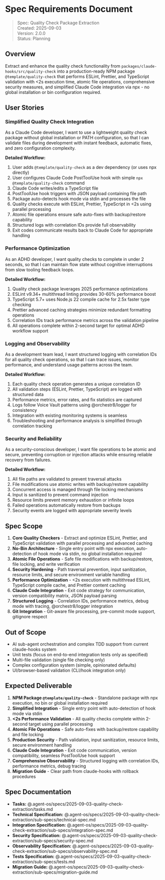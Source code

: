 # Spec Requirements Document

> Spec: Quality Check Package Extraction  
> Created: 2025-09-03  
> Version: 2.0.0  
> Status: Planning

## Overview

Extract and enhance the quality check functionality from
`packages/claude-hooks/src/quality-check` into a production-ready NPM package
`@template/quality-check` that performs ESLint, Prettier, and TypeScript
validation with <2s execution time, atomic file operations, comprehensive
security measures, and simplified Claude Code integration via npx - no global
installation or bin configuration required.

## User Stories

### Simplified Quality Check Integration

As a Claude Code developer, I want to use a lightweight quality check package
without global installation or PATH configuration, so that I can validate files
during development with instant feedback, automatic fixes, and zero
configuration complexity.

**Detailed Workflow:**

1. User adds `@template/quality-check` as a dev dependency (or uses npx
   directly)
2. User configures Claude Code PostToolUse hook with simple
   `npx @template/quality-check` command
3. Claude Code writes/edits a TypeScript file
4. PostToolUse hook triggers with JSON payload containing file path
5. Package auto-detects hook mode via stdin and processes the file
6. Quality checks execute with ESLint, Prettier, TypeScript in <2s using
   parallel processing
7. Atomic file operations ensure safe auto-fixes with backup/restore capability
8. Structured logs with correlation IDs provide full observability
9. Exit codes communicate results back to Claude Code for appropriate handling

### Performance Optimization

As an ADHD developer, I want quality checks to complete in under 2 seconds, so
that I can maintain flow state without cognitive interruptions from slow tooling
feedback loops.

**Detailed Workflow:**

1. Quality check package leverages 2025 performance optimizations
2. ESLint v9.34+ multithread linting provides 30-60% performance boost
3. TypeScript 5.7+ uses Node.js 22 compile cache for 2.5x faster type checking
4. Prettier advanced caching strategies minimize redundant formatting operations
5. Correlation IDs track performance metrics across the validation pipeline
6. All operations complete within 2-second target for optimal ADHD workflow
   support

### Logging and Observability

As a development team lead, I want structured logging with correlation IDs for
all quality check operations, so that I can trace issues, monitor performance,
and understand usage patterns across the team.

**Detailed Workflow:**

1. Each quality check operation generates a unique correlation ID
2. All validation steps (ESLint, Prettier, TypeScript) are logged with
   structured data
3. Performance metrics, error rates, and fix statistics are captured
4. Logs follow Voice Vault patterns using @orchestr8/logger for consistency
5. Integration with existing monitoring systems is seamless
6. Troubleshooting and performance analysis is simplified through correlation
   tracking

### Security and Reliability

As a security-conscious developer, I want file operations to be atomic and
secure, preventing corruption or injection attacks while ensuring reliable
recovery from failures.

**Detailed Workflow:**

1. All file paths are validated to prevent traversal attacks
2. File modifications use atomic writes with backup/restore capability
3. Concurrent access is managed through file locking mechanisms
4. Input is sanitized to prevent command injection
5. Resource limits prevent memory exhaustion or infinite loops
6. Failed operations automatically restore from backups
7. Security events are logged with appropriate severity levels

## Spec Scope

1. **Core Quality Checkers** - Extract and optimize ESLint, Prettier, and
   TypeScript validation with parallel processing and advanced caching
2. **No-Bin Architecture** - Single entry point with npx execution,
   auto-detection of hook mode via stdin, no global installation required
3. **Atomic File Operations** - Safe file modifications with backup/restore,
   file locking, and write verification
4. **Security Hardening** - Path traversal prevention, input sanitization,
   resource limits, and secure environment variable handling
5. **Performance Optimization** - <2s execution with multithread ESLint,
   TypeScript compile cache, and Prettier content caching
6. **Claude Code Integration** - Exit code strategy for communication, version
   compatibility matrix, JSON payload parsing
7. **Structured Logging** - Correlation IDs, performance metrics, debug mode
   with tracing, @orchestr8/logger integration
8. **Git Integration** - Git-aware file processing, pre-commit mode support,
   gitignore respect

## Out of Scope

- AI sub-agent orchestration and complex TDD support from current claude-hooks
  system
- Unit tests (focus on end-to-end integration tests only as specified)
- Multi-file validation (single file checking only)
- Complex configuration system (simple, opinionated defaults)
- UI/browser-based validation (CLI/hook integration only)

## Expected Deliverable

1. **NPM Package `@template/quality-check`** - Standalone package with npx
   execution, no bin or global installation required
2. **Simplified Integration** - Single entry point with auto-detection of hook
   mode via stdin
3. **<2s Performance Validation** - All quality checks complete within 2-second
   target using parallel processing
4. **Atomic File Operations** - Safe auto-fixes with backup/restore capability
   and file locking
5. **Production Security** - Path validation, input sanitization, resource
   limits, secure environment handling
6. **Claude Code Integration** - Exit code communication, version compatibility,
   seamless PostToolUse hook support
7. **Comprehensive Observability** - Structured logging with correlation IDs,
   performance metrics, debug tracing
8. **Migration Guide** - Clear path from claude-hooks with rollback procedures

## Spec Documentation

- **Tasks:** @.agent-os/specs/2025-09-03-quality-check-extraction/tasks.md
- **Technical Specification:**
  @.agent-os/specs/2025-09-03-quality-check-extraction/sub-specs/technical-spec.md
- **Integration Specification:**
  @.agent-os/specs/2025-09-03-quality-check-extraction/sub-specs/integration-spec.md
- **Security Specification:**
  @.agent-os/specs/2025-09-03-quality-check-extraction/sub-specs/security-spec.md
- **Observability Specification:**
  @.agent-os/specs/2025-09-03-quality-check-extraction/sub-specs/observability-spec.md
- **Tests Specification:**
  @.agent-os/specs/2025-09-03-quality-check-extraction/sub-specs/tests.md
- **Migration Guide:**
  @.agent-os/specs/2025-09-03-quality-check-extraction/sub-specs/migration-guide.md
